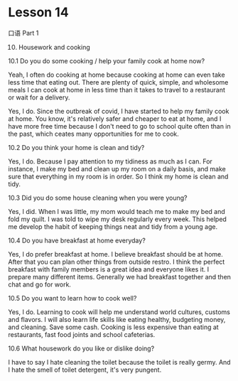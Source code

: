 # Lesson 14

口语 Part 1

10. Housework and cooking

10.1  Do you do some cooking / help your family cook at home now?

Yeah, I often do cooking at home because cooking at home can even take less time that eating out. There are plenty of quick, simple, and wholesome meals I can cook at home in less time than it takes to travel to a restaurant or wait for a delivery.

Yes, I do. Since the outbreak of covid, I have started to help my family cook at home. You know, it's relatively safer and cheaper to eat at home, and I have more free time because I don't need to go to school quite often than in the past, which ceates many opportunities for me to cook.

10.2 Do you think your home is clean and tidy?

Yes, I do. Because I pay attention to my tidiness as much as I can. For instance, I make my bed and clean up my room on a daily basis, and make sure that everything in my room is in order. So I think my home is clean and tidy.

10.3 Did you do some house cleaning when you were young?

Yes, I did. When I was little, my mom would teach me to make my bed and fold my quilt. I was told to wipe my desk regularly every week. This helped me develop the habit of keeping things neat and tidy from a young age.

10.4 Do you have breakfast at home everyday?

Yes, I do prefer breakfast at home. I believe breakfast should be at home. After that you can plan other things from outside restro. I think the perfect breakfast with family members is a great idea and everyone likes it. I prepare many different items. Generally we had breakfast together and then chat and go for work.

10.5 Do you want to learn how to cook well?

Yes, I do. Learning to cook will help me understand world cultures, customs and flavors. I will also learn life skills like eating healthy, budgeting money, and cleaning. Save some cash. Cooking is less expensive than eating at restaurants, fast food joints and school cafeterias.

10.6 What housework do you like or dislike doing?

I have to say I hate cleaning the toilet because the toilet is really germy. And I hate the smell of toilet detergent, it's very pungent.

